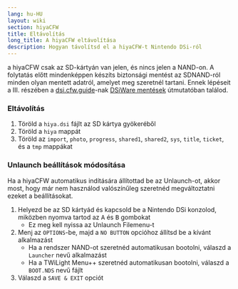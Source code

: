 ```yaml
---
lang: hu-HU
layout: wiki
section: hiyaCFW
title: Eltávolítás
long_title: A hiyaCFW eltávolítása
description: Hogyan távolítsd el a hiyaCFW-t Nintendo DSi-ról
---
```


a hiyaCFW csak az SD-kártyán van jelen, és nincs jelen a NAND-on. A folytatás előtt mindenképpen készíts biztonsági mentést az SDNAND-ról minden olyan mentett adatról, amelyet meg szeretnél tartani. Ennek lépéseit a III. részében a [dsi.cfw.guide](https://dsi.cfw.guide)-nak [DSiWare mentések](https://dsi.cfw.guide/dsiware-backups.html#section-iii---extracting-the-save-file-optional) útmutatóban találod.

### Eltávolítás
1. Töröld a `hiya.dsi` fájlt az SD kártya gyökeréből
1. Töröld a `hiya` mappát
1. Töröld az `import`, `photo`, `progress`, `shared1`, `shared2`, `sys`, `title`, `ticket`, és a `tmp` mappákat

### Unlaunch beállítások módosítása

Ha a hiyaCFW automatikus indítására állítottad be az Unlaunch-ot, akkor most, hogy már nem használod valószínűleg szeretnéd megváltoztatni ezeket a beállításokat.

1. Helyezd be az SD kártyád és kapcsold be a Nintendo DSi konzolod, miközben nyomva tartod az <kbd class="face">A</kbd> és <kbd class="face">B</kbd> gombokat
    - Ez meg kell nyissa az Unlaunch Filemenu-t
1. Menj az `OPTIONS`-be, majd a `NO BUTTON` opcióhoz állítsd be a kívánt alkalmazást
    - Ha a rendszer NAND-ot szeretnéd automatikusan bootolni, válaszd a `Launcher` nevű alkalmazást
    - Ha a TWiLight Menu++ szeretnéd automatikusan bootolni, válaszd a `BOOT.NDS` nevű fájlt
1. Válaszd a `SAVE & EXIT` opciót
